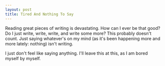 ```yaml
---
layout: post
title: Tired And Nothing To Say
---
```


Reading great pieces of writing is devastating. How can I ever be that
good? Do I just write, write, write, and write some more? This
probably doesn't count. Just saying whatever's on my mind (as it's
been happening more and more lately: nothing) isn't writing.

I just don't feel like saying anything. I'll leave this at this, as I
am bored myself by myself.

